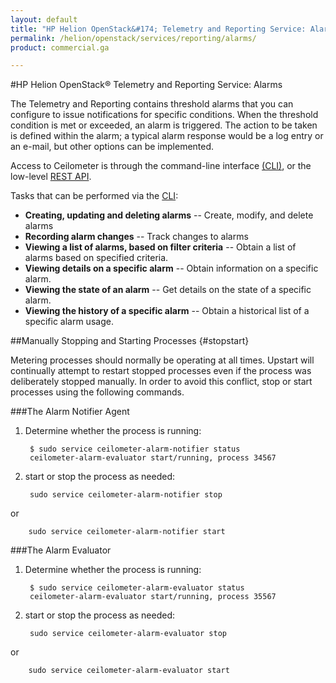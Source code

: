 ```yaml
---
layout: default
title: "HP Helion OpenStack&#174; Telemetry and Reporting Service: Alarms"
permalink: /helion/openstack/services/reporting/alarms/
product: commercial.ga

---
```

<!--UNDER REVISION-->

<script>

function PageRefresh {
onLoad="window.refresh"
}

PageRefresh();

</script>
#HP Helion OpenStack&#174; Telemetry and Reporting Service: Alarms

The Telemetry and Reporting contains threshold alarms that you can configure to issue notifications for specific conditions. When the threshold condition is met or exceeded, an alarm is triggered. The action to be taken is defined within the alarm; a typical alarm response would be a log entry or an e-mail, but other options can be implemented.

Access to Ceilometer is through the command-line interface [(CLI)](http://docs.openstack.org/cli-reference/content/ceilometerclient_commands.html), or the low-level [REST API](http://developer.openstack.org/api-ref-telemetry-v2.html).

Tasks that can be performed via the [CLI](http://docs.openstack.org/cli-reference/content/ceilometerclient_commands.html):

- **Creating, updating and deleting alarms** -- Create, modify, and delete alarms
- **Recording alarm changes** -- Track changes to alarms
- **Viewing a list of alarms, based on filter criteria** -- Obtain a list of alarms based on specified criteria.
- **Viewing details on a specific alarm** -- Obtain information on a specific alarm.
- **Viewing the state of an alarm** -- Get details on the state of a specific alarm.
- **Viewing the history of a specific alarm** -- Obtain a historical list of a specific alarm usage.

<!--<img src="ceilometer_alarming.png" -->

##Manually Stopping and Starting Processes {#stopstart}

Metering processes should normally be operating at all times. Upstart will continually attempt to restart stopped processes even if the process was deliberately stopped manually. In order to avoid this conflict, stop or start processes using the following commands.

###The Alarm Notifier Agent
1. Determine whether the process is running:
 
		$ sudo service ceilometer-alarm-notifier status
		ceilometer-alarm-evaluator start/running, process 34567
4. start or stop the process as needed:
 
		sudo service ceilometer-alarm-notifier stop
or

		sudo service ceilometer-alarm-notifier start

###The Alarm Evaluator

1. Determine whether the process is running:
 
		$ sudo service ceilometer-alarm-evaluator status
		ceilometer-alarm-evaluator start/running, process 35567
4. start or stop the process as needed:
 
		sudo service ceilometer-alarm-evaluator stop
or

		sudo service ceilometer-alarm-evaluator start

